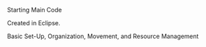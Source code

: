 Starting Main Code

Created in Eclipse. 

Basic Set-Up, Organization, Movement, and Resource Management

